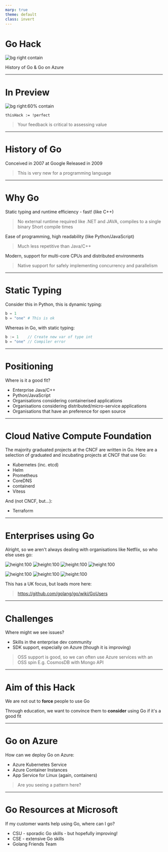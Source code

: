 ```yaml
---
marp: true
theme: default
class: invert
---
```


# Go Hack

![bg right contain](https://blog.golang.org/gopher/gopher.png)

History of Go & Go on Azure

---

# In Preview

![bg right:60% contain](https://www.thesprucepets.com/thmb/BaQm4xIhuaJ3DPcx777bC1Ll7cM=/960x0/filters:no_upscale():max_bytes(150000):strip_icc()/dog-food-144564301-resized-1-56a26ad43df78cf7727563d1.jpg)

```golang
thisHack := !perfect
```

> Your feedback is critical to assessing value

---

# History of Go

Conceived in 2007 at Google
Released in 2009

> This is very new for a programming language

---

# Why Go

Static typing and runtime efficiency - fast! (like C++)
> No external runtime required like .NET and JAVA, compiles to a single binary
> Short compile times

Ease of programming, high readability (like Python/JavaScript)
> Much less repetitive than Java/C++

Modern, support for multi-core CPUs and distributed environments
> Native support for safely implementing concurrency and parallelism

---
<!-- _class: !invert -->

# Static Typing

Consider this in Python, this is dynamic typing:

```python
b = 1
b = "one" # This is ok
```

Whereas in Go, with static typing:

```go
b := 1    // Create new var of type int
b = "one" // Compiler error
```

---

# Positioning

Where is it a good fit?

- Enterprise Java/C++
- Python/JavaScript
- Organisations considering containerised applications
- Organisations considering distributed/micro-service applications
- Organisations that have an preference for open source

---

# Cloud Native Compute Foundation

The majority graduated projects at the CNCF are written in Go. Here are a selection of graduated and incubating projects at CNCF that use Go:

- Kubernetes (inc. etcd)
- Helm
- Prometheus
- CoreDNS
- containerd
- Vitess

And (not CNCF, but...):

- Terraform

---

# Enterprises using Go

Alright, so we aren't always dealing with organisations like Netflix, so who else uses go:

![height:100](https://consumer-component-library.roocdn.com/19.14.0/static/images/logo-white.ab7fec09c226528ad294a56a53bf5ea6.svg) ![height:100](https://images.metadata.sky.com/pd-image/f97e2aee-7363-47de-90ef-4a86bdc24e2e/16-9/900) ![height:100](https://assets.publishing.service.gov.uk/static/opengraph-image-a1f7d89ffd0782738b1aeb0da37842d8bd0addbd724b8e58c3edbc7287cc11de.png) ![height:100](https://monzo.com/static/images/blog/2016-08-25-monzo/monzo.png)

![height:100](https://www.sainsburys.co.uk/assets/images/logos_logoImage_5TrheyQtjk6OXYZV6GvC1R_sainsburys-logo.svg) ![height:100](https://airports.ie/wp-content/uploads/2016/03/ryanair-logo-2015-version.jpg)
![height:100](https://blueandgreentomorrow.com/wp-content/uploads/2013/11/new-lush-logo.jpg)

This has a UK focus, but loads more here:

> <https://github.com/golang/go/wiki/GoUsers>

---

# Challenges

Where might we see issues?

- Skills in the enterprise dev community
- SDK support, especially on Azure (though it is improving)

> OSS support is good, so we can often use Azure services with an OSS spin
> E.g. CosmosDB with Mongo API

---

# Aim of this Hack

We are not out to **force** people to use Go

Through education, we want to convince them to **consider** using Go if it's a good fit

---

# Go on Azure

How can we deploy Go on Azure:

- Azure Kubernetes Service
- Azure Container Instances
- App Service for Linux (again, containers)

> Are you seeing a pattern here?

---

# Go Resources at Microsoft

If my customer wants help using Go, where can I go?

- CSU - sporadic Go skills - but hopefully improving!
- CSE - extensive Go skills
- Golang Friends Team
